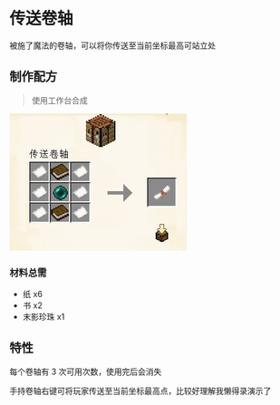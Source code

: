 # 传送卷轴

被施了魔法的卷轴，可以将你传送至当前坐标最高可站立处

## 制作配方

> 使用工作台合成

<img src="./tools/transfer_reel/craft.jpg">

### 材料总需

* 纸 x6
* 书 x2
* 末影珍珠 x1

## 特性

每个卷轴有 3 次可用次数，使用完后会消失

手持卷轴右键可将玩家传送至当前坐标最高点，比较好理解我懒得录演示了